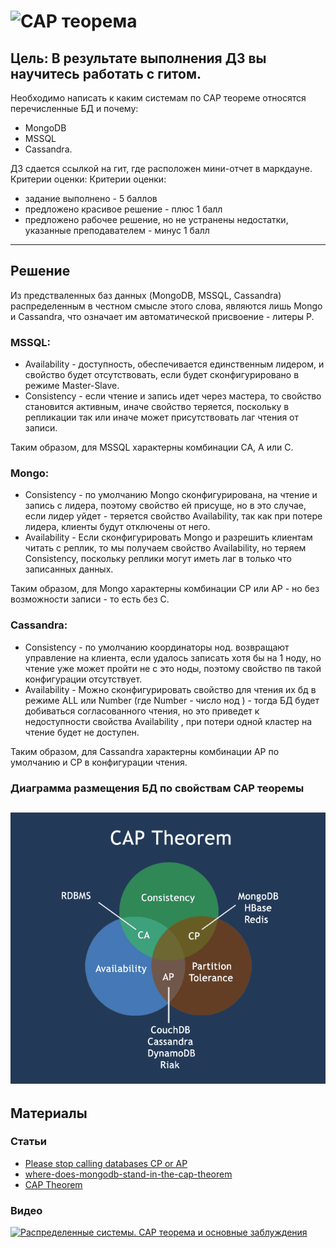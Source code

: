# ![CAP теорема](https://davewentzel.com/sites/default/files/cap.jpg)

## Цель: В результате выполнения ДЗ вы научитесь работать с гитом.

Необходимо написать к каким системам по CAP теореме относятся перечисленные БД и почему:
* MongoDB
* MSSQL
* Cassandra.

ДЗ сдается ссылкой на гит, где расположен мини-отчет в маркдауне.
Критерии оценки: Критерии оценки:

* задание выполнено - 5 баллов
* предложено красивое решение - плюс 1 балл
* предложено рабочее решение, но не устранены недостатки, указанные преподавателем - минус 1 балл

---


## Решение
Из предстваленных  баз данных (MongoDB, MSSQL,  Cassandra)  распределенным в честном смысле этого слова, являются лишь Mongo и Cassandra, что означает им автоматической присвоение - литеры P.

### **MSSQL:**

* Availability - доступность, обеспечивается единственным лидером, и свойство будет отсутствовать, если будет сконфигурировано в режиме Master-Slave.
* Consistency - если чтение и запись идет через мастера, то свойство становится активным, иначе свойство теряется, поскольку в репликации так или иначе может присутствовать лаг чтения от записи.

Таким образом, для MSSQL характерны комбинации CA, A или C.

### **Mongo:**

* Consistency - по умолчанию Mongo сконфигурирована, на чтение и запись с лидера, поэтому свойство ей присуще, но в это случае, если лидер уйдет - теряется свойство Availability, так как при потере лидера, клиенты будут отключены от него.
* Availability - Если сконфигурировать Mongo и разрешить клиентам читать с реплик, то мы получаем свойство Availability, но теряем Consistency, поскольку реплики  могут иметь  лаг в только что записанных данных.

Таким образом, для Mongo характерны комбинации CP или AP - но без возможности записи - то есть без C.

### **Cassandra:**

* Consistency - по умолчанию координаторы нод. возвращают управление на клиента, если удалось записать хотя бы на 1 ноду, но  чтение уже может пройти не с это ноды, поэтому свойство пв такой конфигурации отсутствует.
* Availability - Можно сконфигурировать свойство для чтения их бд в режиме ALL или  Number (где Number - число нод ) - тогда БД будет добиваться согласованного чтения, но это приведет к недоступности свойства   Availability , при потери одной  кластер на чтение будет не доступен.

Таким образом, для Cassandra характерны комбинации AP по умолчанию и CP  в конфигурации  чтения.

### Диаграмма размещения БД по свойствам CAP  теоремы

![тут фото с кругами](img/1*7mDBUO-j0yws52wZlSxbAg.png)
---
## Материалы

### Статьи
* [Please stop calling databases CP or AP](https://martin.kleppmann.com/2015/05/11/please-stop-calling-databases-cp-or-ap.html)
* [where-does-mongodb-stand-in-the-cap-theorem](https://stackoverflow.com/questions/11292215/where-does-mongodb-stand-in-the-cap-theorem)
* [CAP Theorem](https://www.ibm.com/cloud/learn/cap-theorem)

### Видео 

[![Распределенные системы. CAP теорема и основные заблуждения](https://img.youtube.com/vi/qQuLPr8J7aQ/0.jpg)](https://www.youtube.com/watch?v=qQuLPr8J7aQ)